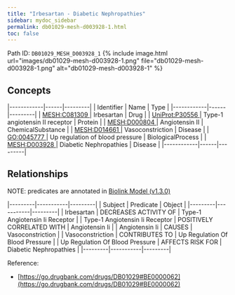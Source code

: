 ```yaml
---
title: "Irbesartan - Diabetic Nephropathies"
sidebar: mydoc_sidebar
permalink: db01029-mesh-d003928-1.html
toc: false 
---
```



Path ID: `DB01029_MESH_D003928_1`
{% include image.html url="images/db01029-mesh-d003928-1.png" file="db01029-mesh-d003928-1.png" alt="db01029-mesh-d003928-1" %}

## Concepts

|------------|------|---------|
| Identifier | Name | Type    |
|------------|------|---------|
| <a href="https://identifiers.org/MESH:C081309">MESH:C081309 </a> | Irbesartan | Drug |
| <a href="https://identifiers.org/UniProt:P30556">UniProt:P30556 </a> | Type-1 angiotensin II receptor | Protein |
| <a href="https://identifiers.org/MESH:D000804">MESH:D000804 </a> | Angiotensin II | ChemicalSubstance |
| <a href="https://identifiers.org/MESH:D014661">MESH:D014661 </a> | Vasoconstriction | Disease |
| <a href="https://identifiers.org/GO:0045777">GO:0045777 </a> | Up regulation of blood pressure | BiologicalProcess |
| <a href="https://identifiers.org/MESH:D003928">MESH:D003928 </a> | Diabetic Nephropathies | Disease |
|------------|------|---------|

## Relationships


NOTE: predicates are annotated in <a href="https://github.com/biolink/biolink-model/releases/tag/v1.3.0">Biolink Model (v1.3.0)</a>

|---------|-----------|---------|
| Subject | Predicate | Object  |
|---------|-----------|---------|
| Irbesartan | DECREASES ACTIVITY OF | Type-1 Angiotensin Ii Receptor |
| Type-1 Angiotensin Ii Receptor | POSITIVELY CORRELATED WITH | Angiotensin Ii |
| Angiotensin Ii | CAUSES | Vasoconstriction |
| Vasoconstriction | CONTRIBUTES TO | Up Regulation Of Blood Pressure |
| Up Regulation Of Blood Pressure | AFFECTS RISK FOR | Diabetic Nephropathies |
|---------|-----------|---------|

Reference: 
  - [https://go.drugbank.com/drugs/DB01029#BE0000062](https://go.drugbank.com/drugs/DB01029#BE0000062)
